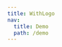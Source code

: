 ```yaml
---
title: WithLogo
nav:
  title: Demo
  path: /demo
---
```


<code src="../examples/withLogo.tsx"></code>